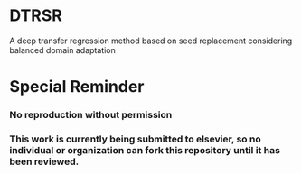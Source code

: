 # DTRSR
A deep transfer regression method based on seed replacement considering balanced domain adaptation

# Special Reminder

### No reproduction without permission
### This work is currently being submitted to elsevier, so **no individual or organization can fork this repository** until it has been reviewed.
